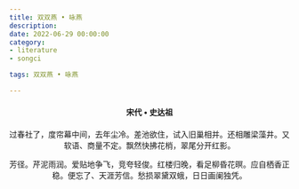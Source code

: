 ```yaml
---
title: 双双燕 • 咏燕
description:
date: 2022-06-29 00:00:00
category:
- literature
- songci

tags: 双双燕 • 咏燕

---
```


<div id="poem-author">
    宋代 • 史达祖
</div>
<div id="poem-body">
<p class="poem-paragraph">过春社了，度帘幕中间，去年尘冷。差池欲住，试入旧巢相并。还相雕梁藻井。又软语、商量不定。飘然快拂花梢，翠尾分开红影。</p>
<p class="poem-paragraph">芳径。芹泥雨润。爱贴地争飞，竞夸轻俊。红楼归晚，看足柳昏花暝。应自栖香正稳。便忘了、天涯芳信。愁损翠黛双蛾，日日画阑独凭。</p>

</div>

<style>

#poem-author {
    width: 100%;
    text-align: center;
    margin: 20px 0;
    font-weight: bold;
}
#poem-body {
    width: 100%;
    text-align: center;
}
.poem-paragraph {
    font-family: "仿宋"
}

</style>